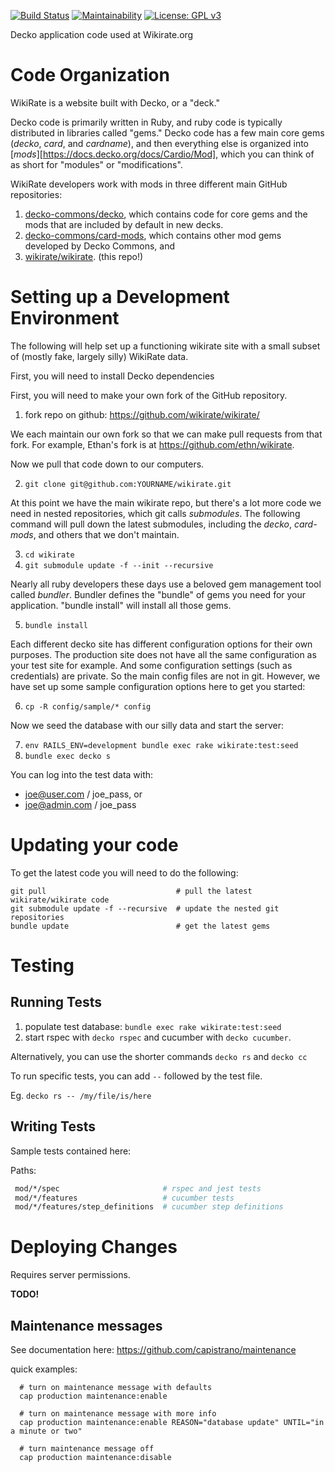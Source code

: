 [![Build Status][1]][2]
[![Maintainability][5]][6]
[![License: GPL v3][3]][4]

[1]: https://decko.semaphoreci.com/badges/wikirate/branches/main.svg?style=shields
[2]: https://decko.semaphoreci.com/projects/wikirate
[3]: https://img.shields.io/badge/License-GPLv3-blue.svg
[4]: https://www.gnu.org/licenses/gpl-3.0
[5]: https://api.codeclimate.com/v1/badges/876f4ff79be503fe8171/maintainability
[6]: https://codeclimate.com/github/wikirate/wikirate/maintainability

Decko application code used at Wikirate.org

Code Organization
=================
WikiRate is a website built with Decko, or a "deck."

Decko code is primarily written in Ruby, and ruby code is typically distributed in 
libraries called "gems." Decko code has a few main core gems (_decko_, _card_, 
and _cardname_), and then everything else is organized into 
[_mods_][https://docs.decko.org/docs/Cardio/Mod], which you can
think of as short for "modules" or "modifications". 

WikiRate developers work with mods in three different main GitHub repositories:

1. [decko-commons/decko](https://github.com/decko-commons/decko), which contains code
for core gems and the mods that are included by default in new decks.
2. [decko-commons/card-mods](https://github.com/decko-commons/card-mods), which contains 
other mod gems developed by Decko Commons, and
3. [wikirate/wikirate](https://github.com/wikirate/wikirate/). (this repo!)


Setting up a Development Environment
====================================

The following will help set up a functioning wikirate site with a small subset of 
(mostly fake, largely silly) WikiRate data.

First, you will need to install Decko dependencies


First, you will need to make your own fork of the GitHub repository. 
1. fork repo on github: https://github.com/wikirate/wikirate/

We each maintain our own fork so that we can make pull requests from that fork. For 
example, Ethan's fork is at https://github.com/ethn/wikirate.

Now we pull that code down to our computers.

2. `git clone git@github.com:YOURNAME/wikirate.git`

At this point we have the main wikirate repo, but there's a lot more code we need in
nested repositories, which git calls _submodules_.  The following command will pull down
the latest submodules, including the _decko_, _card-mods_, and others that we don't 
maintain.

3. `cd wikirate`
4. `git submodule update -f --init --recursive`

Nearly all ruby developers these days use a beloved gem management tool called _bundler_.
Bundler defines the "bundle" of gems you need for your application. "bundle install" will
install all those gems.

5. `bundle install`

Each different decko site has different configuration options for their own purposes.
The production site does not have all the same configuration as your test site for 
example. And some configuration settings (such as credentials) are private. So the main
config files are not in git.  However, we have set up some sample configuration
options here to get you started:

6. `cp -R config/sample/* config`

Now we seed the database with our silly data and start the server:

7. `env RAILS_ENV=development bundle exec rake wikirate:test:seed`
8. `bundle exec decko s`

You can log into the test data with:
  
  - joe@user.com  / joe_pass, or
  - joe@admin.com / joe_pass



Updating your code
==================

To get the latest code you will need to do the following:

```
git pull                             # pull the latest wikirate/wikirate code
git submodule update -f --recursive  # update the nested git repositories
bundle update                        # get the latest gems 
```


Testing
=========

Running Tests
----
1. populate test database: `bundle exec rake wikirate:test:seed`
2. start rspec with `decko rspec` and cucumber with `decko cucumber`.

Alternatively, you can use the shorter commands `decko rs` and `decko cc`

To run specific tests, you can add `--` followed by the test file.

Eg. `decko rs -- /my/file/is/here`

Writing Tests
----
Sample tests contained here:

Paths:
```sh
 mod/*/spec                       # rspec and jest tests
 mod/*/features                   # cucumber tests
 mod/*/features/step_definitions  # cucumber step definitions
```

[//]: # (CoffeeScript Tests)
[//]: # (----)
[//]: # (You need [node.js]&#40;https://nodejs.org/en/&#41; &#40;>=6&#41; and [ yarn ]&#40;https://yarnpkg.com/en/docs/install&#41; installed. )
[//]: # (To set up CoffeeScript testing run `yarn install`. )
[//]: # (Start tests with `yarn jest test`.)
[//]: # (Jest is configured to run all `.coffee` files in `mod/**/spec` folders.)
[//]: # (The configuration can be changed in `package.json`. )
[//]: # (The basic setup for Jest with jquery and Decko's coffeescript is loaded in )
[//]: # (`test/setup_jest.js`. )
[//]: # (See `mod/wikirate/spec/lib/javascript/script_wikirate_common.test.coffee` for )
[//]: # (a simple example. )

Deploying Changes
================

Requires server permissions.

**TODO!**

Maintenance messages
----------------

See documentation here: https://github.com/capistrano/maintenance

quick examples:
```
  # turn on maintenance message with defaults
  cap production maintenance:enable

  # turn on maintenance message with more info
  cap production maintenance:enable REASON="database update" UNTIL="in a minute or two"

  # turn maintenance message off
  cap production maintenance:disable

```
